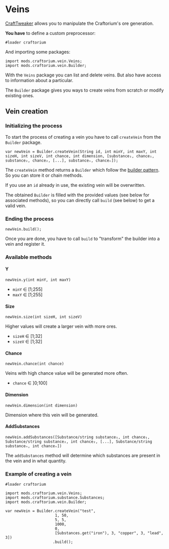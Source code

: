 # Veins

[CraftTweaker](https://www.curseforge.com/minecraft/mc-mods/crafttweaker) allows you to manipulate the Craftorium's ore generation.

**You have** to define a custom preprocessor:

```ZenScript
#loader craftorium
```

And importing some packages:

```ZenScript
import mods.craftorium.vein.Veins;
import mods.craftorium.vein.Builder;
```

With the `Veins` package you can list and delete veins. But also have access to information about a particular.

The `Builder` package gives you ways to create veins from scratch or modify existing ones.

## Vein creation

### Initializing the process

To start the process of creating a vein you have to call `createVein` from the `Builder` package.

```ZenScript
var newVein = Builder.createVein(String id, int minY, int maxY, int sizeH, int sizeV, int chance, int dimension, [substance₁, chance₁, substance₂, chance₂, [...], substanceₙ, chanceₙ]);
```

The `createVein` method returns a `Builder` which follow the [builder pattern](https://en.wikipedia.org/wiki/Builder_pattern). So you can store it or chain methods.

If you use an `id` already in use, the existing vein will be overwritten.

The obtained `Builder` is filled with the provided values (see below for associated methods), so you can directly call `build` (see below) to get a valid vein.

### Ending the process

```ZenScript
newVein.build();
```

Once you are done, you have to call `build` to "transform" the builder into a vein and register it.

### Available methods

#### Y

```ZenScript
newVein.y(int minY, int maxY)
```

- `minY` ∈ [1;255]
- `maxY` ∈ [1;255]

#### Size

```ZenScript
newVein.size(int sizeH, int sizeV)
```

Higher values will create a larger vein with more ores.

- `sizeH` ∈ [1;32]
- `sizeV` ∈ [1;32]

#### Chance

```ZenScript
newVein.chance(int chance)
```

Veins with high chance value will be generated more often.

- `chance` ∈ ]0;100]

#### Dimension

```ZenScript
newVein.dimension(int dimension)
```

Dimension where this vein will be generated.

#### AddSubstances

```ZenScript
newVein.addSubstances([Substance/string substance₁, int chance₁, Substance/string substance₂, int chance₂, [...], Substance/string substanceₙ, int chanceₙ])
```

The `addSubstances` method will determine which substances are present in the vein and in what quantity.

### Example of creating a vein

```ZenScript
#loader craftorium

import mods.craftorium.vein.Veins;
import mods.craftorium.substance.Substances;
import mods.craftorium.vein.Builder;

var newVein = Builder.createVein("test",
                      1, 50,
                      5, 5,
                      1000,
                      0,
                      [Substances.get("iron"), 3, "copper", 3, "lead", 3])
                     .build();
```